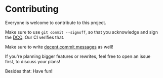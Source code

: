 # Contributing

Everyone is welcome to contribute to this project.

Make sure to use `git commit --signoff`, so that you acknowledge and sign the
[DCO](https://developercertificate.org/).
Our CI verifies that.

Make sure to write [decent commit messages](https://cbea.ms/git-commit/) as
well!

If you're planning bigger features or rewrites, feel free to open an issue
first, to discuss your plans!

Besides that: Have fun!
